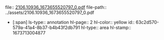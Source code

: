 file:: [2106.10936_1673655520797_0.pdf](../assets/2106.10936_1673655520797_0.pdf)
file-path:: ../assets/2106.10936_1673655520797_0.pdf

- [:span]
  ls-type:: annotation
  hl-page:: 2
  hl-color:: yellow
  id:: 63c2d570-579a-41a4-8b37-b4b43f2db791
  hl-type:: area
  hl-stamp:: 1673713004877
